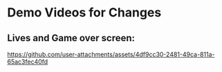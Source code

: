 # Demo Videos for Changes 


## Lives and Game over screen: 


https://github.com/user-attachments/assets/4df9cc30-2481-49ca-811a-65ac3fec40fd

